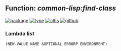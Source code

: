 ## Function: ***common-lisp:find-class***
[![package](https://img.shields.io/badge/Package-COMMON--LISP-5f9ea0.svg?style=social&colorA=999999)](../) [![type](https://img.shields.io/badge/Type-Function-5f9ea0.svg?style=social&colorA=999999)](../#function) [![clhs](https://img.shields.io/badge/CLHS-FIND--CLASS-5f9ea0.svg?style=social&colorA=999999)](http://www.lispworks.com/documentation/HyperSpec/Body/f_find_c.htm) [![github](https://img.shields.io/badge/GitHub-View_the_source-5f9ea0.svg?style=social&colorA=999999&logo=github)](https://github.com/sbcl/sbcl/blob/master/src/pcl/macros.lisp/) 
### Lambda list
```
(NEW-VALUE NAME &OPTIONAL ERRORP ENVIRONMENT)
```
